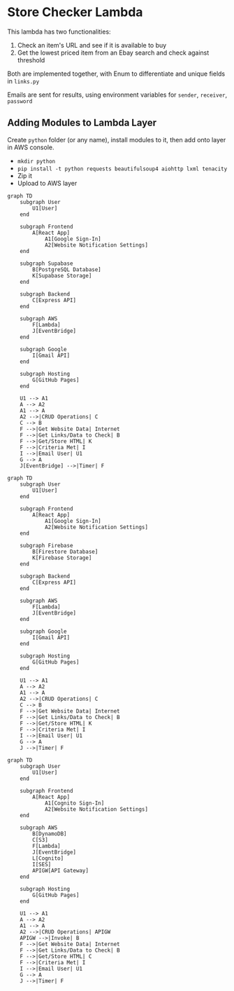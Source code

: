 # Store Checker Lambda

This lambda has two functionalities: 
1. Check an item's URL and see if it is available to buy
2. Get the lowest priced item from an Ebay search and check against threshold

Both are implemented together, with Enum to differentiate and unique fields in `links.py`

Emails are sent for results, using environment variables for `sender`, `receiver`, `password`

## Adding Modules to Lambda Layer

Create `python` folder (or any name), install modules to it, then add onto layer in AWS console.

- `mkdir python`
- `pip install -t python requests beautifulsoup4 aiohttp lxml tenacity`
- Zip it
- Upload to AWS layer



```mermaid
graph TD
    subgraph User
        U1[User]
    end

    subgraph Frontend
        A[React App]
            A1[Google Sign-In]
            A2[Website Notification Settings]
    end

    subgraph Supabase
        B[PostgreSQL Database]
        K[Supabase Storage]
    end

    subgraph Backend
        C[Express API]
    end

    subgraph AWS
        F[Lambda]
        J[EventBridge]
    end

    subgraph Google
        I[Gmail API]
    end

    subgraph Hosting
        G[GitHub Pages]
    end

    U1 --> A1
    A --> A2
    A1 --> A
    A2 -->|CRUD Operations| C
    C --> B
    F -->|Get Website Data| Internet
    F -->|Get Links/Data to Check| B
    F -->|Get/Store HTML| K
    F -->|Criteria Met| I
    I -->|Email User| U1
    G --> A
    J[EventBridge] -->|Timer| F
```

```mermaid
graph TD
    subgraph User
        U1[User]
    end

    subgraph Frontend
        A[React App]
            A1[Google Sign-In]
            A2[Website Notification Settings]
    end

    subgraph Firebase
        B[Firestore Database]
        K[Firebase Storage]
    end

    subgraph Backend
        C[Express API]
    end

    subgraph AWS
        F[Lambda]
        J[EventBridge]
    end

    subgraph Google
        I[Gmail API]
    end

    subgraph Hosting
        G[GitHub Pages]
    end

    U1 --> A1
    A --> A2
    A1 --> A
    A2 -->|CRUD Operations| C
    C --> B
    F -->|Get Website Data| Internet
    F -->|Get Links/Data to Check| B
    F -->|Get/Store HTML| K
    F -->|Criteria Met| I
    I -->|Email User| U1
    G --> A
    J -->|Timer| F

```


```mermaid
graph TD
    subgraph User
        U1[User]
    end

    subgraph Frontend
        A[React App]
            A1[Cognito Sign-In]
            A2[Website Notification Settings]
    end

    subgraph AWS
        B[DynamoDB]
        C[S3]
        F[Lambda]
        J[EventBridge]
        L[Cognito]
        I[SES]
        APIGW[API Gateway]
    end

    subgraph Hosting
        G[GitHub Pages]
    end

    U1 --> A1
    A --> A2
    A1 --> A
    A2 -->|CRUD Operations| APIGW
    APIGW -->|Invoke| B
    F -->|Get Website Data| Internet
    F -->|Get Links/Data to Check| B
    F -->|Get/Store HTML| C
    F -->|Criteria Met| I
    I -->|Email User| U1
    G --> A
    J -->|Timer| F


```